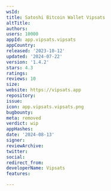 ```yaml
---
wsId: 
title: Satoshi Bitcoin Wallet Vipsats
altTitle: 
authors: 
users: 10000
appId: app.vipsats.vipsats
appCountry: 
released: '2023-10-12'
updated: '2024-07-22'
version: '1.4.2'
stars: 4.3
ratings: 
reviews: 10
size: 
website: https://vipsats.app
repository: 
issue: 
icon: app.vipsats.vipsats.png
bugbounty: 
meta: removed
verdict: wip
appHashes: 
date: '2024-08-13'
signer: 
reviewArchive: 
twitter: 
social: 
redirect_from: 
developerName: Vipsats
features: 

---
```


